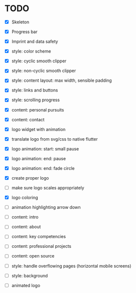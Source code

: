 # TODO

* [x] Skeleton

* [x] Progress bar

* [x] Imprint and data safety

* [x] style: color scheme

* [x] style: cyclic smooth clipper

* [x] style: non-cyclic smooth clipper 

* [x] style: content layout: max width, sensible padding

* [x] style: links and buttons

* [x] style: scrolling progress

* [x] content: personal pursuits

* [x] content: contact

* [x] logo widget with animation

* [x] translate logo from svg/css to native flutter

* [x] logo animation: start: small pause

* [x] logo animation: end: pause

* [x] logo animation: end: fade circle

* [x] create proper logo

* [ ] make sure logo scales appropriately

* [x] logo coloring

* [ ] animation highlighting arrow down

* [ ] content: intro

* [ ] content: about

* [ ] content: key competencies

* [ ] content: professional projects

* [ ] content: open source

* [ ] style: handle overflowing pages (horizontal mobile screens)

* [ ] style: background

* [ ] animated logo
